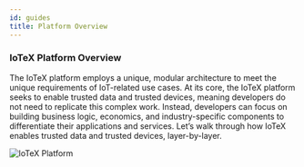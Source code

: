 ```yaml
---
id: guides
title: Platform Overview
---
```


### IoTeX Platform Overview

The IoTeX platform employs a unique, modular architecture to meet the unique requirements of IoT-related use cases. At its core, the IoTeX platform seeks to enable trusted data and trusted devices, meaning developers do not need to replicate this complex work. Instead, developers can focus on building business logic, economics, and industry-specific components to differentiate their applications and services. Let’s walk through how IoTeX enables trusted data and trusted devices, layer-by-layer.

![IoTeX Platform](/img/developer/platform.png)
